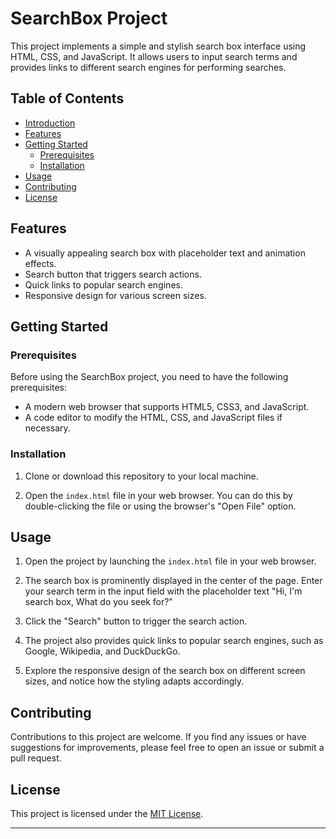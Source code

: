 # SearchBox Project

This project implements a simple and stylish search box interface using HTML, CSS, and JavaScript. It allows users to input search terms and provides links to different search engines for performing searches.

## Table of Contents

- [Introduction](#searchbox-project)
- [Features](#features)
- [Getting Started](#getting-started)
  - [Prerequisites](#prerequisites)
  - [Installation](#installation)
- [Usage](#usage)
- [Contributing](#contributing)
- [License](#license)

## Features

- A visually appealing search box with placeholder text and animation effects.
- Search button that triggers search actions.
- Quick links to popular search engines.
- Responsive design for various screen sizes.

## Getting Started

### Prerequisites

Before using the SearchBox project, you need to have the following prerequisites:

- A modern web browser that supports HTML5, CSS3, and JavaScript.
- A code editor to modify the HTML, CSS, and JavaScript files if necessary.

### Installation

1. Clone or download this repository to your local machine.

2. Open the `index.html` file in your web browser. You can do this by double-clicking the file or using the browser's "Open File" option.

## Usage

1. Open the project by launching the `index.html` file in your web browser.

2. The search box is prominently displayed in the center of the page. Enter your search term in the input field with the placeholder text "Hi, I'm search box, What do you seek for?"

3. Click the "Search" button to trigger the search action.

4. The project also provides quick links to popular search engines, such as Google, Wikipedia, and DuckDuckGo.

5. Explore the responsive design of the search box on different screen sizes, and notice how the styling adapts accordingly.

## Contributing

Contributions to this project are welcome. If you find any issues or have suggestions for improvements, please feel free to open an issue or submit a pull request.

## License

This project is licensed under the [MIT License](LICENSE).

---
